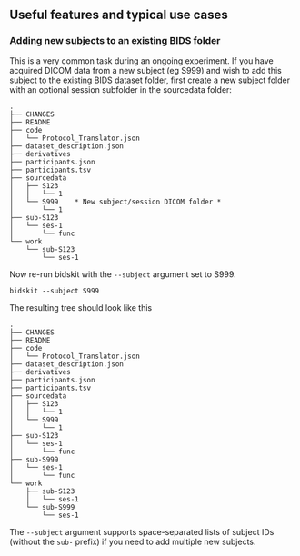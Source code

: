 ## Useful features and typical use cases

### Adding new subjects to an existing BIDS folder
This is a very common task during an ongoing experiment. If you have acquired DICOM data from a new subject (eg S999) and wish to add this subject to the existing
BIDS dataset folder, first create a new subject folder with an optional session subfolder in the sourcedata folder:
```
.
├── CHANGES
├── README
├── code
│   └── Protocol_Translator.json
├── dataset_description.json
├── derivatives
├── participants.json
├── participants.tsv
├── sourcedata
│   ├── S123
│   │   └── 1
│   └── S999    * New subject/session DICOM folder *
│       └── 1
├── sub-S123
│   └── ses-1
│       └── func
└── work
    └── sub-S123
        └── ses-1
```
Now re-run bidskit with the `--subject` argument set to S999.
```
bidskit --subject S999
```
The resulting tree should look like this
```
.
├── CHANGES
├── README
├── code
│   └── Protocol_Translator.json
├── dataset_description.json
├── derivatives
├── participants.json
├── participants.tsv
├── sourcedata
│   ├── S123
│   │   └── 1
│   └── S999
│       └── 1
├── sub-S123
│   └── ses-1
│       └── func
├── sub-S999
│   └── ses-1
│       └── func
└── work
    ├── sub-S123
    │   └── ses-1
    └── sub-S999
        └── ses-1
```
The `--subject` argument supports space-separated lists of subject IDs (without the `sub-` prefix) if you need to add multiple new subjects.
